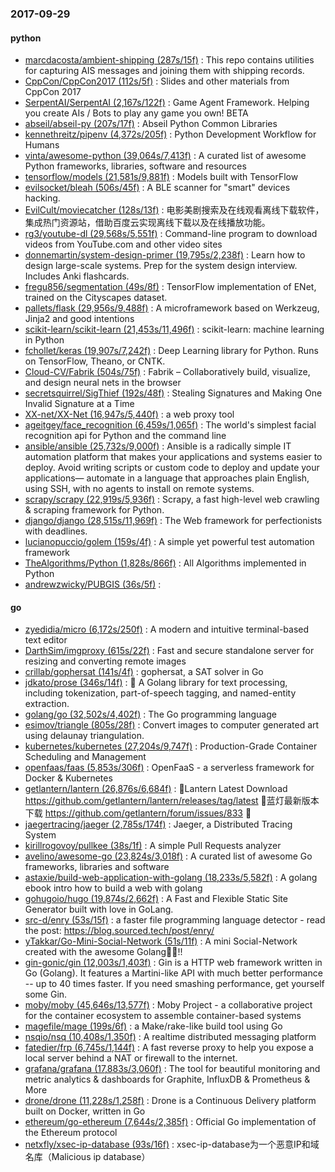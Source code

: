 ### 2017-09-29

#### python
* [marcdacosta/ambient-shipping (287s/15f)](https://github.com/marcdacosta/ambient-shipping) : This repo contains utilities for capturing AIS messages and joining them with shipping records.
* [CppCon/CppCon2017 (112s/5f)](https://github.com/CppCon/CppCon2017) : Slides and other materials from CppCon 2017
* [SerpentAI/SerpentAI (2,167s/122f)](https://github.com/SerpentAI/SerpentAI) : Game Agent Framework. Helping you create AIs / Bots to play any game you own! BETA
* [abseil/abseil-py (207s/17f)](https://github.com/abseil/abseil-py) : Abseil Python Common Libraries
* [kennethreitz/pipenv (4,372s/205f)](https://github.com/kennethreitz/pipenv) : Python Development Workflow for Humans
* [vinta/awesome-python (39,064s/7,413f)](https://github.com/vinta/awesome-python) : A curated list of awesome Python frameworks, libraries, software and resources
* [tensorflow/models (21,581s/9,881f)](https://github.com/tensorflow/models) : Models built with TensorFlow
* [evilsocket/bleah (506s/45f)](https://github.com/evilsocket/bleah) : A BLE scanner for "smart" devices hacking.
* [EvilCult/moviecatcher (128s/13f)](https://github.com/EvilCult/moviecatcher) : 电影美剧搜索及在线观看离线下载软件，集成热门资源站，借助百度云实现离线下载以及在线播放功能。
* [rg3/youtube-dl (29,568s/5,551f)](https://github.com/rg3/youtube-dl) : Command-line program to download videos from YouTube.com and other video sites
* [donnemartin/system-design-primer (19,795s/2,238f)](https://github.com/donnemartin/system-design-primer) : Learn how to design large-scale systems. Prep for the system design interview. Includes Anki flashcards.
* [fregu856/segmentation (49s/8f)](https://github.com/fregu856/segmentation) : TensorFlow implementation of ENet, trained on the Cityscapes dataset.
* [pallets/flask (29,956s/9,488f)](https://github.com/pallets/flask) : A microframework based on Werkzeug, Jinja2 and good intentions
* [scikit-learn/scikit-learn (21,453s/11,496f)](https://github.com/scikit-learn/scikit-learn) : scikit-learn: machine learning in Python
* [fchollet/keras (19,907s/7,242f)](https://github.com/fchollet/keras) : Deep Learning library for Python. Runs on TensorFlow, Theano, or CNTK.
* [Cloud-CV/Fabrik (504s/75f)](https://github.com/Cloud-CV/Fabrik) : Fabrik – Collaboratively build, visualize, and design neural nets in the browser
* [secretsquirrel/SigThief (192s/48f)](https://github.com/secretsquirrel/SigThief) : Stealing Signatures and Making One Invalid Signature at a Time
* [XX-net/XX-Net (16,947s/5,440f)](https://github.com/XX-net/XX-Net) : a web proxy tool
* [ageitgey/face_recognition (6,459s/1,065f)](https://github.com/ageitgey/face_recognition) : The world's simplest facial recognition api for Python and the command line
* [ansible/ansible (25,732s/9,000f)](https://github.com/ansible/ansible) : Ansible is a radically simple IT automation platform that makes your applications and systems easier to deploy. Avoid writing scripts or custom code to deploy and update your applications— automate in a language that approaches plain English, using SSH, with no agents to install on remote systems.
* [scrapy/scrapy (22,919s/5,936f)](https://github.com/scrapy/scrapy) : Scrapy, a fast high-level web crawling & scraping framework for Python.
* [django/django (28,515s/11,969f)](https://github.com/django/django) : The Web framework for perfectionists with deadlines.
* [lucianopuccio/golem (159s/4f)](https://github.com/lucianopuccio/golem) : A simple yet powerful test automation framework
* [TheAlgorithms/Python (1,828s/866f)](https://github.com/TheAlgorithms/Python) : All Algorithms implemented in Python
* [andrewzwicky/PUBGIS (36s/5f)](https://github.com/andrewzwicky/PUBGIS) : 

#### go
* [zyedidia/micro (6,172s/250f)](https://github.com/zyedidia/micro) : A modern and intuitive terminal-based text editor
* [DarthSim/imgproxy (615s/22f)](https://github.com/DarthSim/imgproxy) : Fast and secure standalone server for resizing and converting remote images
* [crillab/gophersat (141s/4f)](https://github.com/crillab/gophersat) : gophersat, a SAT solver in Go
* [jdkato/prose (346s/14f)](https://github.com/jdkato/prose) : 📖 A Golang library for text processing, including tokenization, part-of-speech tagging, and named-entity extraction.
* [golang/go (32,502s/4,402f)](https://github.com/golang/go) : The Go programming language
* [esimov/triangle (805s/28f)](https://github.com/esimov/triangle) : Convert images to computer generated art using delaunay triangulation.
* [kubernetes/kubernetes (27,204s/9,747f)](https://github.com/kubernetes/kubernetes) : Production-Grade Container Scheduling and Management
* [openfaas/faas (5,853s/306f)](https://github.com/openfaas/faas) : OpenFaaS - a serverless framework for Docker & Kubernetes
* [getlantern/lantern (26,876s/6,684f)](https://github.com/getlantern/lantern) : 🔴Lantern Latest Download https://github.com/getlantern/lantern/releases/tag/latest 🔴蓝灯最新版本下载 https://github.com/getlantern/forum/issues/833 🔴
* [jaegertracing/jaeger (2,785s/174f)](https://github.com/jaegertracing/jaeger) : Jaeger, a Distributed Tracing System
* [kirillrogovoy/pullkee (38s/1f)](https://github.com/kirillrogovoy/pullkee) : A simple Pull Requests analyzer
* [avelino/awesome-go (23,824s/3,018f)](https://github.com/avelino/awesome-go) : A curated list of awesome Go frameworks, libraries and software
* [astaxie/build-web-application-with-golang (18,233s/5,582f)](https://github.com/astaxie/build-web-application-with-golang) : A golang ebook intro how to build a web with golang
* [gohugoio/hugo (19,874s/2,662f)](https://github.com/gohugoio/hugo) : A Fast and Flexible Static Site Generator built with love in GoLang.
* [src-d/enry (53s/15f)](https://github.com/src-d/enry) : a faster file programming language detector - read the post: https://blog.sourced.tech/post/enry/
* [yTakkar/Go-Mini-Social-Network (51s/11f)](https://github.com/yTakkar/Go-Mini-Social-Network) : A mini Social-Network created with the awesome Golang💖💖!!
* [gin-gonic/gin (12,003s/1,403f)](https://github.com/gin-gonic/gin) : Gin is a HTTP web framework written in Go (Golang). It features a Martini-like API with much better performance -- up to 40 times faster. If you need smashing performance, get yourself some Gin.
* [moby/moby (45,646s/13,577f)](https://github.com/moby/moby) : Moby Project - a collaborative project for the container ecosystem to assemble container-based systems
* [magefile/mage (199s/6f)](https://github.com/magefile/mage) : a Make/rake-like build tool using Go
* [nsqio/nsq (10,408s/1,350f)](https://github.com/nsqio/nsq) : A realtime distributed messaging platform
* [fatedier/frp (6,745s/1,144f)](https://github.com/fatedier/frp) : A fast reverse proxy to help you expose a local server behind a NAT or firewall to the internet.
* [grafana/grafana (17,883s/3,060f)](https://github.com/grafana/grafana) : The tool for beautiful monitoring and metric analytics & dashboards for Graphite, InfluxDB & Prometheus & More
* [drone/drone (11,228s/1,258f)](https://github.com/drone/drone) : Drone is a Continuous Delivery platform built on Docker, written in Go
* [ethereum/go-ethereum (7,644s/2,385f)](https://github.com/ethereum/go-ethereum) : Official Go implementation of the Ethereum protocol
* [netxfly/xsec-ip-database (93s/16f)](https://github.com/netxfly/xsec-ip-database) : xsec-ip-database为一个恶意IP和域名库（Malicious ip database）
